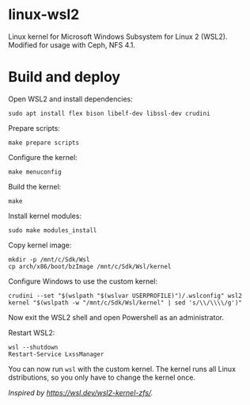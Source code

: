 # linux-wsl2

Linux kernel for Microsoft Windows Subsystem for Linux 2 (WSL2).
Modified for usage with Ceph, NFS 4.1.

# Build and deploy

Open WSL2 and install dependencies:
```shell script
sudo apt install flex bison libelf-dev libssl-dev crudini
```

Prepare scripts:
```shell script
make prepare scripts
```

Configure the kernel:
```shell script
make menuconfig
```

Build the kernel:
```shell script
make
```

Install kernel modules:
```shell script
sudo make modules_install
```

Copy kernel image:
```shell script
mkdir -p /mnt/c/Sdk/Wsl
cp arch/x86/boot/bzImage /mnt/c/Sdk/Wsl/kernel
```

Configure Windows to use the custom kernel:
```shell script
crudini --set "$(wslpath "$(wslvar USERPROFILE)")/.wslconfig" wsl2 kernel "$(wslpath -w "/mnt/c/Sdk/Wsl/kernel" | sed 's/\\/\\\\/g')"
```

Now exit the WSL2 shell and open Powershell as an administrator.

Restart WSL2:
```shell script
wsl --shutdown
Restart-Service LxssManager
```

You can now run `wsl` with the custom kernel.
The kernel runs all Linux dstributions, so you only have to change the kernel once.

_Inspired by https://wsl.dev/wsl2-kernel-zfs/._
